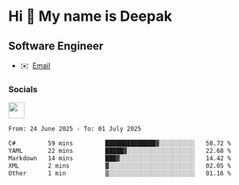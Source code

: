 Hi 👋 My name is Deepak
=======================

Software Engineer
-----------------
* ✉️  [Email](mailto:kumar.neu19@gmail.com)


### Socials

<p align="left"><a href="https://www.linkedin.com/in/deepak94kumar" target="_blank" rel="noreferrer"><img src="https://raw.githubusercontent.com/danielcranney/readme-generator/main/public/icons/socials/linkedin.svg" width="32" height="32" /></a></p>

<!--START_SECTION:waka-->

```txt
From: 24 June 2025 - To: 01 July 2025

C#         59 mins         ██████████████▓░░░░░░░░░░   58.72 %
YAML       22 mins         █████▓░░░░░░░░░░░░░░░░░░░   22.68 %
Markdown   14 mins         ███▓░░░░░░░░░░░░░░░░░░░░░   14.42 %
XML        2 mins          ▓░░░░░░░░░░░░░░░░░░░░░░░░   02.05 %
Other      1 min           ▒░░░░░░░░░░░░░░░░░░░░░░░░   01.16 %
```

<!--END_SECTION:waka-->
